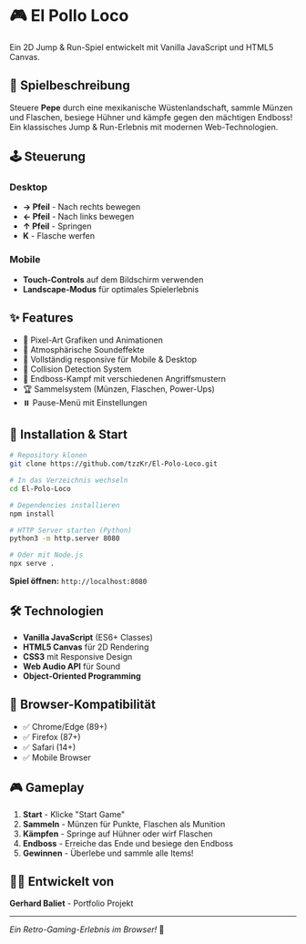 # 🎮 El Pollo Loco

Ein 2D Jump & Run-Spiel entwickelt mit Vanilla JavaScript und HTML5 Canvas.

## 🎯 Spielbeschreibung

Steuere **Pepe** durch eine mexikanische Wüstenlandschaft, sammle Münzen und Flaschen, besiege Hühner und kämpfe gegen den mächtigen Endboss! Ein klassisches Jump & Run-Erlebnis mit modernen Web-Technologien.

## 🕹️ Steuerung

### Desktop
- **→ Pfeil** - Nach rechts bewegen
- **← Pfeil** - Nach links bewegen  
- **↑ Pfeil** - Springen
- **K** - Flasche werfen

### Mobile
- **Touch-Controls** auf dem Bildschirm verwenden
- **Landscape-Modus** für optimales Spielerlebnis

## ✨ Features

- 🎨 Pixel-Art Grafiken und Animationen
- 🎵 Atmosphärische Soundeffekte
- 📱 Vollständig responsive für Mobile & Desktop
- 🎯 Collision Detection System
- 💪 Endboss-Kampf mit verschiedenen Angriffsmustern
- 🏆 Sammelsystem (Münzen, Flaschen, Power-Ups)
- ⏸️ Pause-Menü mit Einstellungen

## 🚀 Installation & Start

```bash
# Repository klonen
git clone https://github.com/tzzKr/El-Polo-Loco.git

# In das Verzeichnis wechseln
cd El-Polo-Loco

# Dependencies installieren
npm install

# HTTP Server starten (Python)
python3 -m http.server 8080

# Oder mit Node.js
npx serve .
```

**Spiel öffnen:** `http://localhost:8080`

## 🛠️ Technologien

- **Vanilla JavaScript** (ES6+ Classes)
- **HTML5 Canvas** für 2D Rendering
- **CSS3** mit Responsive Design
- **Web Audio API** für Sound
- **Object-Oriented Programming**

## 📱 Browser-Kompatibilität

- ✅ Chrome/Edge (89+)
- ✅ Firefox (87+)
- ✅ Safari (14+)
- ✅ Mobile Browser

## 🎮 Gameplay

1. **Start** - Klicke "Start Game" 
2. **Sammeln** - Münzen für Punkte, Flaschen als Munition
3. **Kämpfen** - Springe auf Hühner oder wirf Flaschen
4. **Endboss** - Erreiche das Ende und besiege den Endboss
5. **Gewinnen** - Überlebe und sammle alle Items!

## 👨‍💻 Entwickelt von

**Gerhard Baliet** - Portfolio Projekt

---
*Ein Retro-Gaming-Erlebnis im Browser!* 🌟